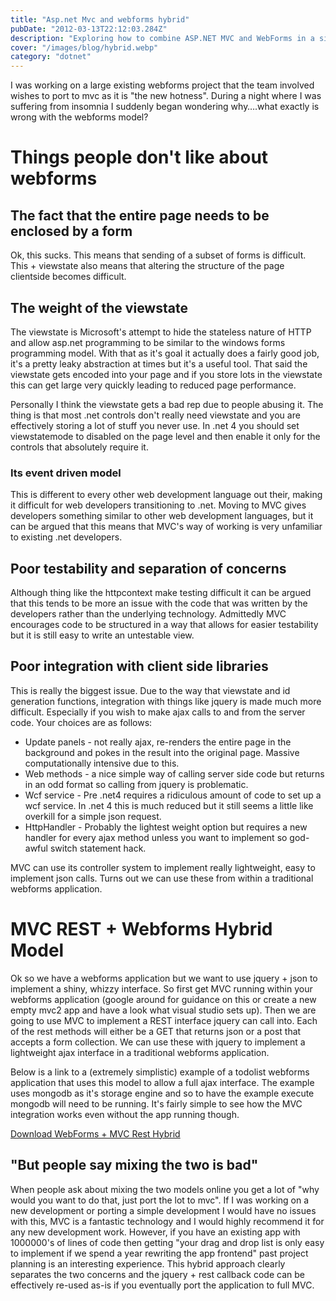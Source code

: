 ```yaml
---
title: "Asp.net Mvc and webforms hybrid"
pubDate: "2012-03-13T22:12:03.284Z"
description: "Exploring how to combine ASP.NET MVC and WebForms in a single project for flexible web development."
cover: "/images/blog/hybrid.webp"
category: "dotnet"
---
```


I was working on a large existing webforms project that the team involved wishes to port to mvc as it is "the new hotness". During a night where I was suffering from insomnia I suddenly began wondering why….what exactly is wrong with the webforms model?

# Things people don't like about webforms

## The fact that the entire page needs to be enclosed by a form

Ok, this sucks. This means that sending of a subset of forms is difficult.
This + viewstate also means that altering the structure of the page clientside becomes difficult.

## The weight of the viewstate

The viewstate is Microsoft's attempt to hide the stateless nature of HTTP and allow asp.net programming to be similar to the windows forms programming model. With that as it's goal it actually does a fairly good job, it's a pretty leaky abstraction at times but it's a useful tool. That said the viewstate gets encoded into your page and if you store lots in the viewstate this can get large very quickly leading to reduced page performance.

Personally I think the viewstate gets a bad rep due to people abusing it. The thing is that most .net controls don't really need viewstate and you are effectively storing a lot of stuff you never use. In .net 4 you should set viewstatemode to disabled on the page level and then enable it only for the controls that absolutely require it.

### Its event driven model

This is different to every other web development language out their, making it difficult for web developers transitioning to .net. Moving to MVC gives developers something similar to other web development languages, but it can be argued that this means that MVC's way of working is very unfamiliar to
existing .net developers.

## Poor testability and separation of concerns

Although thing like the httpcontext make testing difficult it can be argued that this tends to be more an issue with the code that was written by the developers rather than the underlying technology. Admittedly MVC encourages code to be structured in a way that allows for easier testability but it is still easy to write an untestable view.

## Poor integration with client side libraries

This is really the biggest issue. Due to the way that viewstate and id generation functions, integration with things like jquery is made much more difficult. Especially if you wish to make ajax calls to and from the server code. Your choices are as follows:

- Update panels - not really ajax, re-renders the entire page in the background and pokes in the result into the original page. Massive computationally intensive due to this.
- Web methods - a nice simple way of calling server side code but returns in an odd format so calling from jquery is problematic.
- Wcf service - Pre .net4 requires a ridiculous amount of code to set up a wcf service. In .net 4 this is much reduced but it still seems a little like overkill for a simple json request.
- HttpHandler - Probably the lightest weight option but requires a new handler for every ajax method unless you want to implement so god-awful switch statement hack.

MVC can use its controller system to implement really lightweight, easy to implement json calls. Turns out we can use these from within a traditional webforms application.

# MVC REST + Webforms Hybrid Model

Ok so we have a webforms application but we want to use jquery + json to implement a shiny, whizzy interface. So first get MVC running within your webforms application (google around for guidance on this or create a new empty mvc2 app and have a look what visual studio sets up). Then we are going to use MVC to implement a REST interface jquery can call into. Each of the rest methods will either be a GET that returns json or a post that accepts a form
collection. We can use these with jquery to implement a lightweight ajax interface in a traditional webforms application.

Below is a link to a (extremely simplistic) example of a todolist webforms application that uses this model to allow a full ajax interface. The example uses mongodb as it's storage engine and so to have the example execute mongodb will need to be running. It's fairly simple to see how the MVC integration works even without the app running though.

[Download WebForms + MVC Rest
Hybrid](http://www.mediafire.com/?7e740u025i5eajw)

## "But people say mixing the two is bad"

When people ask about mixing the two models online you get a lot of "why would you want to do that, just port the lot to mvc". If I was working on a new development or porting a simple development I would have no issues with this, MVC is a fantastic technology and I would highly recommend it for any new development work. However, if you have an existing app with 1000000's of lines of code then getting "your drag and drop list is only easy to implement if we spend a year rewriting the app frontend" past project planning is an
interesting experience. This hybrid approach clearly separates the two concerns and the jquery + rest callback code can be effectively re-used as-is if you eventually port the application to full MVC.
